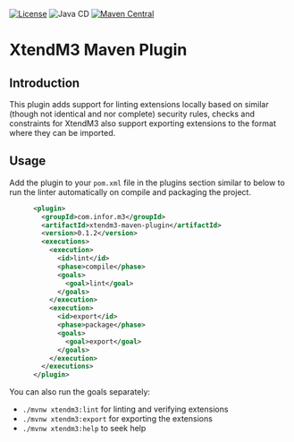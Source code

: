 [![License](https://img.shields.io/badge/License-Apache%202.0-blue.svg)](https://www.apache.org/licenses/LICENSE-2.0)
![Java CD](https://github.com/infor-cloud/xtendm3-maven-plugin/workflows/Java%20CD/badge.svg?event=push)
[![Maven Central](https://img.shields.io/maven-central/v/com.infor.m3/xtendm3-maven-plugin.svg?label=Maven%20Central)](https://search.maven.org/search?q=g:%22com.infor.m3%22%20AND%20a:%22xtendm3-maven-plugin%22)
# XtendM3 Maven Plugin

## Introduction
This plugin adds support for linting extensions locally based on similar (though not identical and nor complete) security 
rules, checks and constraints for XtendM3 also support exporting extensions to the format where they can be imported.

## Usage
Add the plugin to your `pom.xml` file in the plugins section similar to below to run the linter automatically on compile and packaging the project.
```xml
      <plugin>
        <groupId>com.infor.m3</groupId>
        <artifactId>xtendm3-maven-plugin</artifactId>
        <version>0.1.2</version>
        <executions>
          <execution>
            <id>lint</id>
            <phase>compile</phase>
            <goals>
              <goal>lint</goal>
            </goals>
          </execution>
          <execution>
            <id>export</id>
            <phase>package</phase>
            <goals>
              <goal>export</goal>
            </goals>
          </execution>
        </executions>
      </plugin>
```

You can also run the goals separately:

* `./mvnw xtendm3:lint` for linting and verifying extensions
* `./mvnw xtendm3:export` for exporting the extensions
* `./mvnw xtendm3:help` to seek help
